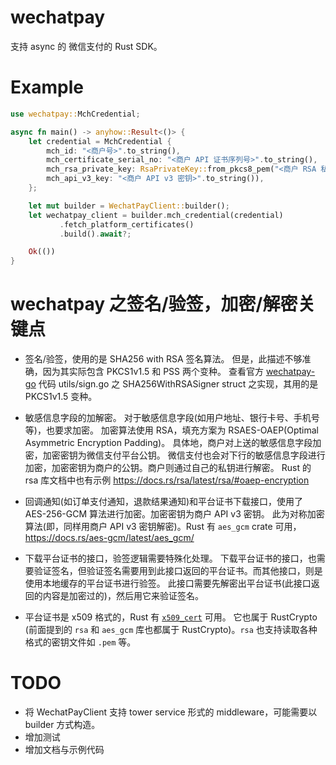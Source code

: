 wechatpay
=========

支持 async 的 微信支付的 Rust SDK。

# Example
```rust
use wechatpay::MchCredential;

async fn main() -> anyhow::Result<()> {
    let credential = MchCredential {
        mch_id: "<商户号>".to_string(),
        mch_certificate_serial_no: "<商户 API 证书序列号>".to_string(),
        mch_rsa_private_key: RsaPrivateKey::from_pkcs8_pem("<商户 RSA 私钥>")?,
        mch_api_v3_key: "<商户 API v3 密钥>".to_string()),
    };

    let mut builder = WechatPayClient::builder();
    let wechatpay_client = builder.mch_credential(credential)
           .fetch_platform_certificates()
           .build().await?;

    Ok(())
}
```

# wechatpay 之签名/验签，加密/解密关键点
* 签名/验签，使用的是 SHA256 with RSA 签名算法。
但是，此描述不够准确，因为其实际包含 PKCS1v1.5 和 PSS 两个变种。
查看官方 [wechatpay-go](https://github.com/wechatpay-apiv3/wechatpay-go) 代码 utils/sign.go 之 SHA256WithRSASigner struct 之实现，其用的是 PKCS1v1.5 变种。

* 敏感信息字段的加解密。
对于敏感信息字段(如用户地址、银行卡号、手机号等)，也要求加密。
加密算法使用 RSA，填充方案为 RSAES-OAEP(Optimal Asymmetric Encryption Padding)。
具体地，商户对上送的敏感信息字段加密，加密密钥为微信支付平台公钥。
微信支付也会对下行的敏感信息字段进行加密，加密密钥为商户的公钥。商户则通过自己的私钥进行解密。
Rust 的 rsa 库文档中也有示例 https://docs.rs/rsa/latest/rsa/#oaep-encryption

* 回调通知(如订单支付通知，退款结果通知)和平台证书下载接口，使用了 AES-256-GCM 算法进行加密。加密密钥为商户 API v3 密钥。
此为对称加密算法(即，同样用商户 API v3 密钥解密)。Rust 有 `aes_gcm` crate 可用， https://docs.rs/aes-gcm/latest/aes_gcm/

* 下载平台证书的接口，验签逻辑需要特殊化处理。
下载平台证书的接口，也需要验证签名，但验证签名需要用到此接口返回的平台证书。而其他接口，则是使用本地缓存的平台证书进行验签。
此接口需要先解密出平台证书(此接口返回的内容是加密过的)，然后用它来验证签名。

* 平台证书是 x509 格式的，Rust 有 [`x509_cert`](https://docs.rs/x509-cert/0.2.1/x509_cert/index.html) 可用。
它也属于  RustCrypto (前面提到的 `rsa` 和 `aes_gcm` 库也都属于 RustCrypto)。`rsa` 也支持读取各种格式的密钥文件如 `.pem` 等。


# TODO
* 将 WechatPayClient 支持 tower service 形式的 middleware，可能需要以 builder 方式构造。
* 增加测试
* 增加文档与示例代码
